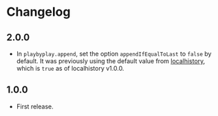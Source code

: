 # Changelog

## 2.0.0

* In `playbyplay.append`, set the option `appendIfEqualToLast` to `false` by default. It was previously using the default value from [localhistory](https://github.com/peferron/localhistory#localhistoryappendkey-entry-options-callback), which is `true` as of localhistory v1.0.0.

## 1.0.0

* First release.
